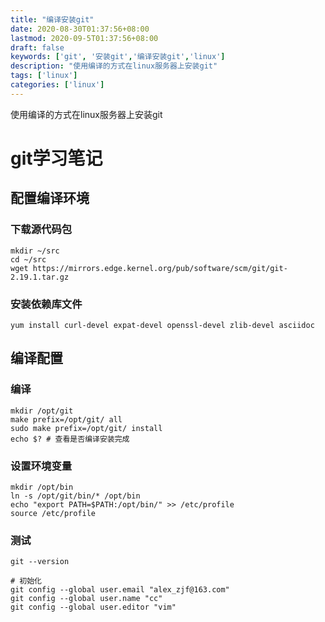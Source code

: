 ```yaml
---
title: "编译安装git"
date: 2020-08-30T01:37:56+08:00
lastmod: 2020-09-5T01:37:56+08:00
draft: false
keywords: ['git', '安装git','编译安装git','linux']
description: "使用编译的方式在linux服务器上安装git"
tags: ['linux']
categories: ['linux']
---
```


使用编译的方式在linux服务器上安装git
<!--more-->
# git学习笔记

## 配置编译环境

### 下载源代码包

```bashell
mkdir ~/src
cd ~/src
wget https://mirrors.edge.kernel.org/pub/software/scm/git/git-2.19.1.tar.gz
```

### 安装依赖库文件

```bashell
yum install curl-devel expat-devel openssl-devel zlib-devel asciidoc
```

## 编译配置

### 编译

```bashell
mkdir /opt/git
make prefix=/opt/git/ all
sudo make prefix=/opt/git/ install
echo $? # 查看是否编译安装完成
```

### 设置环境变量

```bashell
mkdir /opt/bin
ln -s /opt/git/bin/* /opt/bin
echo "export PATH=$PATH:/opt/bin/" >> /etc/profile
source /etc/profile
```

### 测试

```bashell
git --version

# 初始化
git config --global user.email "alex_zjf@163.com"
git config --global user.name "cc"
git config --global user.editor "vim"
```